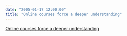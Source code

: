 ```yaml
---
date: "2005-01-17 12:00:00"
title: "Online courses force a deeper understanding"
---
```


[Online courses force a deeper understanding](/lemire/blog/2005/01-17-online-courses-force-a-deeper-understanding)


